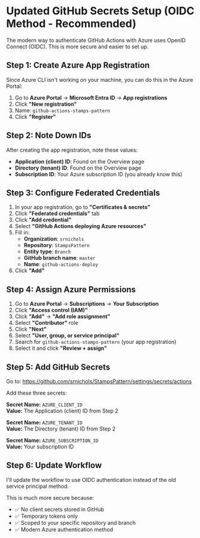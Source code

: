 # Updated GitHub Secrets Setup (OIDC Method - Recommended)

The modern way to authenticate GitHub Actions with Azure uses OpenID Connect (OIDC). This is more secure and easier to set up.

## Step 1: Create Azure App Registration

Since Azure CLI isn't working on your machine, you can do this in the Azure Portal:

1. Go to **Azure Portal** → **Microsoft Entra ID** → **App registrations**
2. Click **"New registration"**
3. Name: `github-actions-stamps-pattern`
4. Click **"Register"**

## Step 2: Note Down IDs

After creating the app registration, note these values:

- **Application (client) ID**: Found on the Overview page
- **Directory (tenant) ID**: Found on the Overview page  
- **Subscription ID**: Your Azure subscription ID (you already know this)

## Step 3: Configure Federated Credentials

1. In your app registration, go to **"Certificates & secrets"**
2. Click **"Federated credentials"** tab
3. Click **"Add credential"**
4. Select **"GitHub Actions deploying Azure resources"**
5. Fill in:
   - **Organization**: `srnichols`
   - **Repository**: `StampsPattern`
   - **Entity type**: `Branch`
   - **GitHub branch name**: `master`
   - **Name**: `github-actions-deploy`
6. Click **"Add"**

## Step 4: Assign Azure Permissions

1. Go to **Azure Portal** → **Subscriptions** → **Your Subscription**
2. Click **"Access control (IAM)"**
3. Click **"Add"** → **"Add role assignment"**
4. Select **"Contributor"** role
5. Click **"Next"**
6. Select **"User, group, or service principal"**
7. Search for `github-actions-stamps-pattern` (your app registration)
8. Select it and click **"Review + assign"**

## Step 5: Add GitHub Secrets

Go to: <https://github.com/srnichols/StampsPattern/settings/secrets/actions>

Add these three secrets:

**Secret Name:** `AZURE_CLIENT_ID`  
**Value:** The Application (client) ID from Step 2

**Secret Name:** `AZURE_TENANT_ID`  
**Value:** The Directory (tenant) ID from Step 2

**Secret Name:** `AZURE_SUBSCRIPTION_ID`  
**Value:** Your subscription ID

## Step 6: Update Workflow

I'll update the workflow to use OIDC authentication instead of the old service principal method.

This is much more secure because:

- ✅ No client secrets stored in GitHub
- ✅ Temporary tokens only
- ✅ Scoped to your specific repository and branch
- ✅ Modern Azure authentication method
